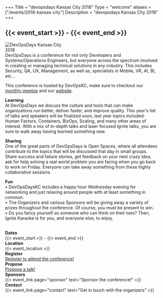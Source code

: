 +++
Title = "devopsdays Kansas City 2018"
Type = "welcome"
aliases = ["/events/2018-kansas-city"]
Description = "devopsdays Kansas City 2018"
+++
<h2>{{< event_start >}} - {{< event_end >}}</h2>

<div style="float:left;">
  <img alt="DevOpsDays Kansas City 2018" src="/events/2018-kansas-city/logo.png" style="max-width: 90%;">
</div>

<br>
<br>
DevOpsDays is a conference for not only Developers and Systems/Operations Engineers, but everyone across the spectrum involved in creating or managing technical solutions in any industry. This includes Security, QA, UX, Management, as well as, specialists in Mobile, VR, AI, BI, etc...

This conference is hosted by DevOpsKC, make sure to checkout our [monthly meetup](//meetup.devopskc.com) and our [website](//devopskc.com).

<b>Learning</b>
<br>
At DevOpsDays we discuss the culture and tools that can make organizations run better, deliver faster, and improve quality. This year's list of talks and speakers will be finalized soon, last year topics included: Human Factors, Containers, BizOps, Scaling, and many other areas of interest. With a mix of in-depth talks and laser focused Ignite talks, you are sure to walk away having learned something new.

<b>Sharing</b>
<br>
One of the great parts of DevOpsDays is Open Spaces, where all attendees contribute to the topics that will be discussed that day in small groups. Share success and failure stories, get feedback on your next crazy idea, ask for help solving a real world problem you are facing when you go back to work on Friday. Everyone can take away something from these highly collaborative sessions.

<b>Fun</b>
<br>
• DevOpsDaysKC includes a happy hour Wednesday evening for networking and just relaxing around people with at least something in common.
<br>
• The Organizers and various Sponsors will be giving away a variety of prizes throughout the conference. Of course, you must be present to win.
<br>
• Do you fancy yourself as someone who can think on their toes? Then, Ignite Karaoke is for you, and everyone else, to enjoy.

<br>

<div class = "row">
  <div class = "col-md-2">
    <strong>Dates</strong>
  </div>
  <div class = "col-md-8">
    {{< event_start >}} - {{< event_end >}}
  </div>
</div>

<div class = "row">
  <div class = "col-md-2">
    <strong>Location</strong>
  </div>
  <div class = "col-md-8">
    {{< event_location >}}
  </div>
</div>

<div class = "row">
  <div class = "col-md-2">
    <strong>Register</strong>
  </div>
  <div class = "col-md-8">
    <a href = "https://devopsdayskc.eventbrite.com">Register to attend the conference!</a>
  </div>
</div>

<div class = "row">
  <div class = "col-md-2">
    <strong>Propose</strong>
  </div>
  <div class = "col-md-8">
    <a href = "https://sessionize.com/devopsdayskc/">Propose a talk!</a>
  </div>
</div>

<!-- <div class = "row">
  <div class = "col-md-2">
    <strong>Program</strong>
  </div>
  <div class = "col-md-8">
    View the {{< event_link page="program" text="program." >}}
  </div>
</div> -->

<!-- <div class = "row">
  <div class = "col-md-2">
    <strong>Speakers</strong>
  </div>
  <div class = "col-md-8">
    Check out the {{< event_link page="speakers" text="speakers!" >}}
  </div>
</div> -->

<div class = "row">
  <div class = "col-md-2">
    <strong>Sponsors</strong>
  </div>
  <div class = "col-md-8">
    {{< event_link page="sponsor" text="Sponsor the conference!" >}}
  </div>
</div>

<div class = "row">
  <div class = "col-md-2">
    <strong>Contact</strong>
  </div>
  <div class = "col-md-8">
    {{< event_link page="contact" text="Get in touch with the organizers" >}}
  </div>
</div>

<!-- Uncomment if you added your city twitter name -->
<!--
{{< event_twitter >}}
-->
